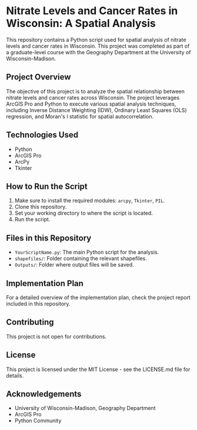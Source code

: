 # Nitrate Levels and Cancer Rates in Wisconsin: A Spatial Analysis

This repository contains a Python script used for spatial analysis of nitrate levels and cancer rates in Wisconsin. This project was completed as part of a graduate-level course with the Geography Department at the University of Wisconsin-Madison.

## Project Overview

The objective of this project is to analyze the spatial relationship between nitrate levels and cancer rates across Wisconsin. The project leverages ArcGIS Pro and Python to execute various spatial analysis techniques, including Inverse Distance Weighting (IDW), Ordinary Least Squares (OLS) regression, and Moran's I statistic for spatial autocorrelation.

## Technologies Used

- Python
- ArcGIS Pro
- ArcPy
- Tkinter

## How to Run the Script

1. Make sure to install the required modules: `arcpy`, `Tkinter`, `PIL`.
2. Clone this repository.
3. Set your working directory to where the script is located.
4. Run the script.

## Files in this Repository

- `YourScriptName.py`: The main Python script for the analysis.
- `shapefiles/`: Folder containing the relevant shapefiles.
- `Outputs/`: Folder where output files will be saved.

## Implementation Plan

For a detailed overview of the implementation plan, check the project report included in this repository.

## Contributing

This project is not open for contributions.

## License

This project is licensed under the MIT License - see the LICENSE.md file for details.

## Acknowledgements

- University of Wisconsin-Madison, Geography Department
- ArcGIS Pro
- Python Community
